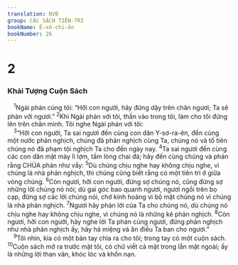 ```yaml
---
translation: NVB
group: CÁC SÁCH TIÊN-TRI
bookName: Ê-xê-chi-ên 
bookNumber: 26
---
```


<div class="title"><h1>2</h1><h3>Khải Tượng Cuộn Sách </h3></div>
<span class="verse exe_2_1"> <sup>1</sup>Ngài phán cùng tôi: “Hỡi con người, hãy đứng dậy trên chân ngươi; Ta sẽ phán với ngươi.” </span>
<span class="verse exe_2_2"><sup>2</sup>Khi Ngài phán với tôi, thần vào trong tôi, làm cho tôi đứng lên trên chân mình. Tôi nghe Ngài phán với tôi: <br/></span>
<span class="verse exe_2_3"> <sup>3</sup>“Hỡi con người, Ta sai ngươi đến cùng con dân Y-sơ-ra-ên, đến cùng một nước phản nghịch, chúng đã phản nghịch cùng Ta, chúng nó và tổ tiên chúng nó đã phạm tội nghịch Ta cho đến ngày nay. </span>
<span class="verse exe_2_4"><sup>4</sup>Ta sai ngươi đến cùng các con dân mặt mày lì lợm, tấm lòng chai đá; hãy đến cùng chúng và phán rằng CHÚA phán như vầy: </span>
<span class="verse exe_2_5"><sup>5</sup>Dù chúng chịu nghe hay không chịu nghe, vì chúng là nhà phản nghịch, thì chúng cũng biết rằng có một tiên tri ở giữa vòng chúng. </span>
<span class="verse exe_2_6"><sup>6</sup>Còn ngươi, hỡi con người, đừng sợ chúng nó, cũng đừng sợ những lời chúng nó nói; dù gai góc bao quanh ngươi, ngươi ngồi trên bọ cạp, đừng sợ các lời chúng nói, chớ kinh hoảng vì bộ mặt chúng nó vì chúng là nhà phản nghịch. </span>
<span class="verse exe_2_7"><sup>7</sup>Ngươi hãy phán lời của Ta cho chúng nó, dù chúng nó chịu nghe hay không chịu nghe, vì chúng nó là những kẻ phản nghịch. </span>
<span class="verse exe_2_8"><sup>8</sup>Còn ngươi, hỡi con người, hãy nghe lời Ta phán cùng ngươi, đừng phản nghịch như nhà phản nghịch ấy, hãy há miệng và ăn điều Ta ban cho ngươi.” <br/></span>
<span class="verse exe_2_9"> <sup>9</sup>Tôi nhìn, kìa có một bàn tay chìa ra cho tôi; trong tay có một cuộn sách. </span>
<span class="verse exe_2_10"><sup>10</sup>Cuộn sách mở ra trước mặt tôi, có chữ viết cả mặt trong lẫn mặt ngoài; ấy là những lời than vãn, khóc lóc và khốn nạn. <br/></span>
